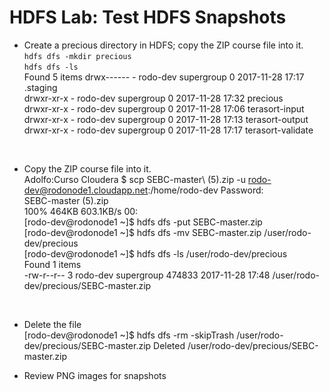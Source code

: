 # HDFS Lab: Test HDFS Snapshots

- Create a precious directory in HDFS; copy the ZIP course file into it. <br>
  `hdfs dfs -mkdir precious` <br>
  `hdfs dfs -ls` <br>
  Found 5 items 
  drwx------   - rodo-dev supergroup          0 2017-11-28 17:17 .staging <br>
  drwxr-xr-x   - rodo-dev supergroup          0 2017-11-28 17:32 precious <br>
  drwxr-xr-x   - rodo-dev supergroup          0 2017-11-28 17:06 terasort-input <br>
  drwxr-xr-x   - rodo-dev supergroup          0 2017-11-28 17:13 terasort-output <br>
  drwxr-xr-x   - rodo-dev supergroup          0 2017-11-28 17:17 terasort-validate <br>
<br>

- Copy the ZIP course file into it. <br>
Adolfo:Curso Cloudera $ scp SEBC-master\ \(5\).zip -u rodo-dev@rodonode1.cloudapp.net:/home/rodo-dev
Password:<br>
SEBC-master (5).zip<br>                                                                                                                             100%  464KB 603.1KB/s   00:<br>
[rodo-dev@rodonode1 ~]$ hdfs dfs -put SEBC-master.zip <br>
[rodo-dev@rodonode1 ~]$ hdfs dfs -mv SEBC-master.zip /user/rodo-dev/precious <br>
[rodo-dev@rodonode1 ~]$ hdfs dfs -ls /user/rodo-dev/precious <br>
Found 1 items <br>
-rw-r--r--   3 rodo-dev supergroup     474833 2017-11-28 17:48 /user/rodo-dev/precious/SEBC-master.zip 
<br>

- Delete the file <br>
[rodo-dev@rodonode1 ~]$ hdfs dfs -rm -skipTrash /user/rodo-dev/precious/SEBC-master.zip
Deleted /user/rodo-dev/precious/SEBC-master.zip

- Review PNG images for snapshots <br>
